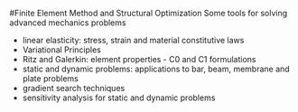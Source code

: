 #Finite Element Method and Structural Optimization
Some tools for solving advanced mechanics problems
* linear elasticity: stress, strain and material constitutive laws
* Variational Principles
* Ritz and Galerkin: element properties - C0 and C1 formulations
* static and dynamic problems: applications to bar, beam, membrane and plate problems
* gradient search techniques
* sensitivity analysis for static and dynamic problems
